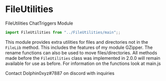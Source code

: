 # FileUtilities
FileUtilities ChatTriggers Module

```js
import FileUtilities from "../FileUtilities/main";;
```
This module provides extra utilities for files and directories not in the `FileLib` method. This includes the features of my module GZipper. The rename functions can also be used to move files/directories. All methods made before the `FileUtilities` class was implemented in 2.0.0 will remain available for use as before. For information on the functions look at main.js

Contact Dolphin0xyz#7887 on discord with inquiries
